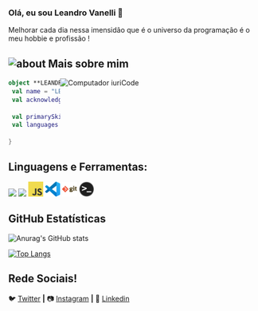 ### Olá, eu sou Leandro Vanelli 👋

Melhorar cada dia nessa imensidão que é o universo da programação é o meu hobbie e profissão !

## <img width="45" alt="about" src="https://www.google.com/url?sa=i&url=https%3A%2F%2Ftoppng.com%2Ffree-image%2Fapstablook-undertale-napstablook-pixel-art-PNG-free-PNG-Images_197368&psig=AOvVaw33gUtAiEe8qiKIOLEB_dHM&ust=1636073781859000&source=images&cd=vfe&ved=0CAsQjRxqFwoTCPi3247A_fMCFQAAAAAdAAAAABBG"> Mais sobre mim

<img src="https://kellyfoulk.herokuapp.com/static/me_coding.gif" min-width="400px" max-width="400px" width="400px" align="right" alt="Computador iuriCode">

```kotlin
object **LEANDRO** {
 val name = "LEANDRO GONÇALVES VANELLI"
 val acknowledgements = "BACK-END"
 
 val primarySkillset = "SCRUM, SOLID E BOM EM FAZER CAFÉ"
 val languages = listOf("C#", "Python", "SQL", "NodeJS", "Angular") 

}
```

## **Linguagens e Ferramentas:**  

<code><img height="30" src="https://img2.gratispng.com/20180831/iua/kisspng-c-programming-language-logo-microsoft-visual-stud-atlas-portfolio-5b89919299aab1.1956912415357423546294.jpg"></code>
<code><img height="30" src ="https://img1.gratispng.com/20180325/aqq/kisspng-python-logo-programmer-fierce-python-cliparts-5ab7bde1738eb3.0871706315219911374733.jpg"></code>
<code><img height="30" src="https://raw.githubusercontent.com/github/explore/80688e429a7d4ef2fca1e82350fe8e3517d3494d/topics/javascript/javascript.png"></code>
<code><img height="30" src="https://raw.githubusercontent.com/github/explore/80688e429a7d4ef2fca1e82350fe8e3517d3494d/topics/visual-studio-code/visual-studio-code.png"></code>
<code><img height="30" src="https://raw.githubusercontent.com/github/explore/80688e429a7d4ef2fca1e82350fe8e3517d3494d/topics/git/git.png"></code>
<code><img height="30" src="https://raw.githubusercontent.com/github/explore/80688e429a7d4ef2fca1e82350fe8e3517d3494d/topics/terminal/terminal.png"></code>


## **GitHub Estatísticas**

![Anurag's GitHub stats](https://github-readme-stats.vercel.app/api?username=leovanelli&show_icons=true&theme=radical&align=left)

[![Top Langs](https://github-readme-stats.vercel.app/api/top-langs/?username=leovanelli&layout=compact&aligh=right)](https://github.com/anuraghazra/github-readme-stats)


## Rede Sociais!

🐦 [Twitter][twitter] **|** 
📷 [Instagram][instagram] **|** 
👔 [Linkedin][linkedin] 

[twitter]: https://twitter.com/leandrovanelli
[instagram]: https://www.instagram.com/paoemanteiga32/?hl=pt
[linkedin]: https://www.linkedin.com/in/leandro-vanelli/
